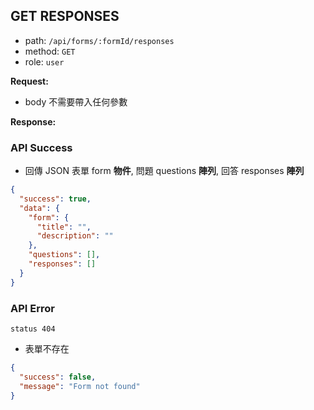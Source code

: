 ## GET RESPONSES

- path: `/api/forms/:formId/responses`
- method: `GET`
- role: `user`

**Request:**

- body 不需要帶入任何參數

**Response:**

### API Success

- 回傳 JSON 表單 form **物件**, 問題 questions **陣列**, 回答 responses **陣列**

```json
{
  "success": true,
  "data": {
    "form": {
      "title": "",
      "description": ""
    },
    "questions": [],
    "responses": []
  }
}
```

### API Error

`status 404`

- 表單不存在

```json
{
  "success": false,
  "message": "Form not found"
}
```
